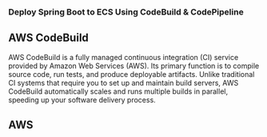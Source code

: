 ### Deploy Spring Boot to ECS Using CodeBuild & CodePipeline

## AWS CodeBuild 
AWS CodeBuild is a fully managed continuous integration (CI) service provided by Amazon Web Services (AWS). Its primary function is to compile source code, run tests, and produce deployable artifacts. Unlike traditional CI systems that require you to set up and maintain build servers, AWS CodeBuild automatically scales and runs multiple builds in parallel, speeding up your software delivery process.



## AWS 